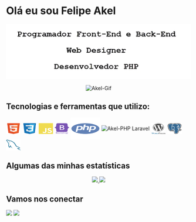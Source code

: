 # Olá eu sou Felipe Akel

<p align = "center">
  <img align="center" alt="Akel-Gif"  src="texto-intro-2.gif">
</p>

<p align = "center">
  <img align="center" alt="Akel-Gif" height="250" width="330" src="https://media0.giphy.com/media/qgQUggAC3Pfv687qPC/giphy.gif">
</p>


## Tecnologias e ferramentas que utilizo:

<link rel="stylesheet" href="https://cdn.jsdelivr.net/gh/devicons/devicon@v2.15.1/devicon.min.css">

<p align = "left">
  <img align="center" alt="Akel-HTML" height="30" width="40" src="https://raw.githubusercontent.com/devicons/devicon/master/icons/html5/html5-original.svg">
  <img align="center" alt="Akel-CSS" height="30" width="40" src="https://raw.githubusercontent.com/devicons/devicon/master/icons/css3/css3-original.svg">
  <img align="center" alt="Akel-Js" height="30" width="40" src="https://raw.githubusercontent.com/devicons/devicon/master/icons/javascript/javascript-plain.svg">
  <img align="center" alt="Akel-Bootstrap" height="30" width="40" src="https://raw.githubusercontent.com/devicons/devicon/master/icons/bootstrap/bootstrap-plain-wordmark.svg">
  <img align="center" alt="Akel-PHP" height="60" width="80" src="https://raw.githubusercontent.com/devicons/devicon/master/icons/php/php-plain.svg">
  <img align="center" alt="Akel-PHP Laravel" height="60" width="80" src="https://cdn.jsdelivr.net/gh/devicons/devicon/icons/laravel/laravel-plain-wordmark.svg">
  <img align="center" alt="Akel-WordPress" height="30" width="40" src="https://raw.githubusercontent.com/devicons/devicon/master/icons/wordpress/wordpress-original.svg">
  <img align="center" alt="Akel-PostgreSQL" height="30" width="40" src="https://raw.githubusercontent.com/devicons/devicon/master/icons/postgresql/postgresql-original.svg">
  <img align="center" alt="Akel-MySQL" height="30" width="40" src="https://raw.githubusercontent.com/devicons/devicon/master/icons/mysql/mysql-original.svg">
</p>

## Algumas das minhas estatísticas

<div align="center">
  <a href="https://github.com/FelipeAkel">
  <img height="160em" src="https://github-readme-stats.vercel.app/api?username=FelipeAkel&show_icons=true&theme=tokyonight&include_all_commits=true&count_private=true"/>
  <img height="160em" src="https://github-readme-stats.vercel.app/api/top-langs/?username=FelipeAkel&layout=compact&langs_count=7&theme=tokyonight"/>
  </a>
</div>

## Vamos nos conectar

  <a href = "mailto:felipe.akel01@gmail.com"><img src="https://img.shields.io/badge/-Gmail-%23333?style=for-the-badge&logo=gmail&logoColor=white" target="_blank"></a>
  <a href="https://www.linkedin.com/in/felipe-akel-carvalho-florentino-009412135" target="_blank"><img src="https://img.shields.io/badge/-LinkedIn-%230077B5?style=for-the-badge&logo=linkedin&logoColor=white" target="_blank"></a> 

